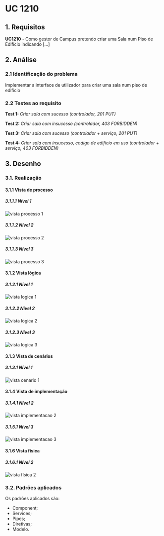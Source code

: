 # UC 1210

## 1. Requisitos

**UC1210** - Como gestor de Campus pretendo criar uma Sala num Piso de Edifício indicando [...]

## 2. Análise

### 2.1 Identificação do problema

Implementar a interface de utilizador para criar uma sala num piso de edificio

### 2.2 Testes ao requisito

**Test 1:** *Criar sala com sucesso (controlador, 201 PUT)*

**Test 2:** *Criar sala com insucesso (controlador, 403 FORBIDDEN)*

**Test 3:** *Criar sala com sucesso (controlador + serviço, 201 PUT)*

**Test 4:** *Criar sala com insucesso, codigo de edificio em uso (controlador + serviço, 403 FORBIDDEN)*

## 3. Desenho

### 3.1. Realização

#### 3.1.1 Vista de processo

##### 3.1.1.1 Nível 1

![vista processo 1](../UC1210/Nivel%201/vp1.svg "Vista processo - nível 1")

##### 3.1.1.2 Nível 2

![vista processo 2](../UC1210/Nivel%202/vp2.svg "Vista processo - nível 2")

##### 3.1.1.3 Nível 3

![vista processo 3](../UC1210/Nivel%203/vp3.svg "Vista processo - nível 3")

#### 3.1.2 Vista lógica

##### 3.1.2.1 Nível 1

![vista logica 1](/docs/logical_view/sprint2/level1/vl1.svg "Vista lógica - nível 1")

##### 3.1.2.2 Nível 2

![vista logica 2](/docs/logical_view/sprint2/level2/vl2.svg "Vista lógica - nível 2")

##### 3.1.2.3 Nível 3

![vista logica 3](/docs/logical_view/sprint2/level3/vl3.svg "Vista lógica - nível 3")

#### 3.1.3 Vista de cenários

##### 3.1.3.1 Nível 1

![vista cenario 1](/docs/scenario_view/level1/sv1.svg "Vista cenário - nível 1")

#### 3.1.4 Vista de implementação

##### 3.1.4.1 Nível 2

![vista implementacao 2](/docs/implementation_view/iv2.svg "Vista implementação - nível 2")

##### 3.1.5.1 Nível 3

![vista implementacao 3](/docs/implementation_view/sprint2/iv3.svg "Vista implementação - nível 3")

#### 3.1.6 Vista física

##### 3.1.6.1 Nível 2

![vista física 2](/docs/physical_view/level2/sprint2/vf2.svg "Vista física - nível 2")

### 3.2. Padrões aplicados

Os padrões aplicados são:

- Component;
- Services;
- Pipes;
- Diretivas;
- Modelo.